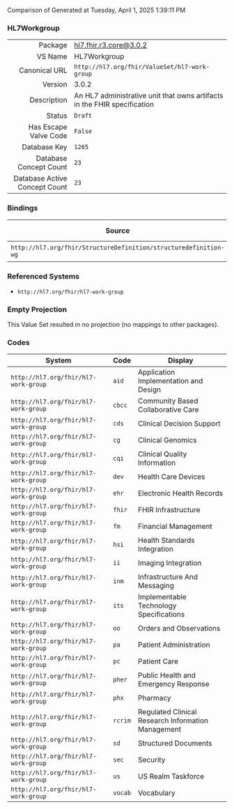 Comparison of 
Generated at Tuesday, April 1, 2025 1:39:11 PM

### HL7Workgroup

|      |     |
| ---: | --- |
| Package | hl7.fhir.r3.core@3.0.2 |
| VS Name | HL7Workgroup |
| Canonical URL | `http://hl7.org/fhir/ValueSet/hl7-work-group` |
| Version | 3.0.2 |
| Description | An HL7 administrative unit that owns artifacts in the FHIR specification |
| Status | `Draft` |
| Has Escape Valve Code | `False` |
| Database Key | `1265` |
| Database Concept Count | `23` |
| Database Active Concept Count | `23` |
### Bindings

| Source | Element | Binding | Strength | Element Short |
| ------ | ------- | ------- | -------- | ------------- |
| `http://hl7.org/fhir/StructureDefinition/structuredefinition-wg` | `Extension.valueCode` | `http://hl7.org/fhir/ValueSet/hl7-work-group` | `Required` | Value of extension |

### Referenced Systems

* `http://hl7.org/fhir/hl7-work-group`
### Empty Projection

This Value Set resulted in no projection (no mappings to other packages).

### Codes

| System | Code | Display |
| ------ | ---- | ------- |
| `http://hl7.org/fhir/hl7-work-group` | `aid` | Application Implementation and Design |
| `http://hl7.org/fhir/hl7-work-group` | `cbcc` | Community Based Collaborative Care |
| `http://hl7.org/fhir/hl7-work-group` | `cds` | Clinical Decision Support |
| `http://hl7.org/fhir/hl7-work-group` | `cg` | Clinical Genomics |
| `http://hl7.org/fhir/hl7-work-group` | `cqi` | Clinical Quality Information |
| `http://hl7.org/fhir/hl7-work-group` | `dev` | Health Care Devices |
| `http://hl7.org/fhir/hl7-work-group` | `ehr` | Electronic Health Records |
| `http://hl7.org/fhir/hl7-work-group` | `fhir` | FHIR Infrastructure |
| `http://hl7.org/fhir/hl7-work-group` | `fm` | Financial Management |
| `http://hl7.org/fhir/hl7-work-group` | `hsi` | Health Standards Integration |
| `http://hl7.org/fhir/hl7-work-group` | `ii` | Imaging Integration |
| `http://hl7.org/fhir/hl7-work-group` | `inm` | Infrastructure And Messaging |
| `http://hl7.org/fhir/hl7-work-group` | `its` | Implementable Technology Specifications |
| `http://hl7.org/fhir/hl7-work-group` | `oo` | Orders and Observations |
| `http://hl7.org/fhir/hl7-work-group` | `pa` | Patient Administration |
| `http://hl7.org/fhir/hl7-work-group` | `pc` | Patient Care |
| `http://hl7.org/fhir/hl7-work-group` | `pher` | Public Health and Emergency Response |
| `http://hl7.org/fhir/hl7-work-group` | `phx` | Pharmacy |
| `http://hl7.org/fhir/hl7-work-group` | `rcrim` | Regulated Clinical Research Information Management |
| `http://hl7.org/fhir/hl7-work-group` | `sd` | Structured Documents |
| `http://hl7.org/fhir/hl7-work-group` | `sec` | Security |
| `http://hl7.org/fhir/hl7-work-group` | `us` | US Realm Taskforce |
| `http://hl7.org/fhir/hl7-work-group` | `vocab` | Vocabulary |
